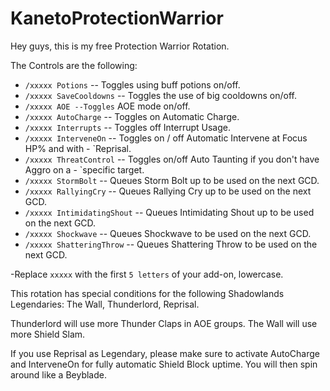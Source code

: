 # KanetoProtectionWarrior

Hey guys, this is my free Protection Warrior Rotation.

The Controls are the following:

- `/xxxxx Potions` -- Toggles using buff potions on/off.
- `/xxxxx SaveCooldowns` -- Toggles the use of big cooldowns on/off.
- `/xxxxx AOE --Toggles` AOE mode on/off.
- `/xxxxx AutoCharge` -- Toggles on Automatic Charge.
- `/xxxxx Interrupts` -- Toggles off Interrupt Usage.
- `/xxxxx InterveneOn` -- Toggles on / off Automatic Intervene at Focus HP% and with - `Reprisal.
- `/xxxxx ThreatControl` -- Toggles on/off Auto Taunting if you don't have Aggro on a - `specific target.
- `/xxxxx StormBolt` -- Queues Storm Bolt up to be used on the next GCD.
- `/xxxxx RallyingCry` -- Queues Rallying Cry up to be used on the next GCD.
- `/xxxxx IntimidatingShout` -- Queues Intimidating Shout up to be used on the next GCD.
- `/xxxxx Shockwave` -- Queues Shockwave to be used on the next GCD.
- `/xxxxx ShatteringThrow` -- Queues Shattering Throw to be used on the next GCD.

-Replace `xxxxx` with the first `5 letters` of your add-on, lowercase.

This rotation has special conditions for the following Shadowlands Legendaries: The Wall, Thunderlord, Reprisal.

Thunderlord will use more Thunder Claps in AOE groups.
The Wall will use more Shield Slam.

If you use Reprisal as Legendary, please make sure to activate AutoCharge and InterveneOn for fully automatic Shield Block uptime.
You will then spin around like a Beyblade.
